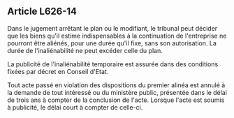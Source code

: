 Article L626-14
----
Dans le jugement arrêtant le plan ou le modifiant, le tribunal peut décider que
les biens qu'il estime indispensables à la continuation de l'entreprise ne
pourront être aliénés, pour une durée qu'il fixe, sans son autorisation. La
durée de l'inaliénabilité ne peut excéder celle du plan.

La publicité de l'inaliénabilité temporaire est assurée dans des conditions
fixées par décret en Conseil d'Etat.

Tout acte passé en violation des dispositions du premier alinéa est annulé à la
demande de tout intéressé ou du ministère public, présentée dans le délai de
trois ans à compter de la conclusion de l'acte. Lorsque l'acte est soumis à
publicité, le délai court à compter de celle-ci.
